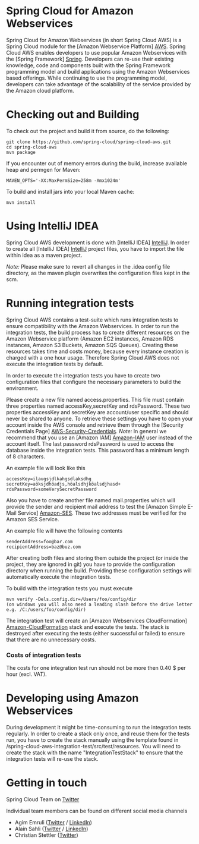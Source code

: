 # Spring Cloud for Amazon Webservices

Spring Cloud for Amazon Webservices (in short Spring Cloud AWS) is a Spring Cloud module for the [Amazon Webservice Platform] [AWS]. 
Spring Cloud AWS enables developers to use popular Amazon Webservices with the [Spring Framework] [Spring]. 
Developers can re-use their existing knowledge, code and components built with the Spring Framework programming model and 
build applications using the Amazon Webservices based offerings. While continuing to use the programming model, developers 
can take advantage of the scalability of the service provided by the Amazon cloud platform.


# Checking out and Building

To check out the project and build it from source, do the following:

    git clone https://github.com/spring-cloud/spring-cloud-aws.git
    cd spring-cloud-aws
    mvn package

If you encounter out of memory errors during the build, increase available heap and permgen for Maven:

    MAVEN_OPTS='-XX:MaxPermSize=258m -Xmx1024m'

To build and install jars into your local Maven cache:

    mvn install


# Using IntelliJ IDEA

Spring Cloud AWS development is done with [IntelliJ IDEA] [IntelliJ]. In order to create all [IntelliJ IDEA] [IntelliJ]
project files, you have to import the file within idea as a maven project. 

*Note:* Please make sure to revert all changes in the .idea config file directory, as the maven plugin overwrites
the configuration files kept in the scm.

# Running integration tests
Spring Cloud AWS contains a test-suite which runs integration tests to ensure compatibility with the Amazon Webservices.
In order to run the integration tests, the build process has to create different resources on the Amazon Webservice
platform (Amazon EC2 instances, Amazon RDS instances, Amazon S3 Buckets, Amazon SQS Queues). Creating these resources
takes time and costs money, because every instance creation is charged with a one hour usage. Therefore Spring Cloud AWS
does not execute the integration tests by default.

In order to execute the integration tests you have to create two configuration files that configure the necessary
parameters to build the environment.

Please create a new file named access.properties. This file must contain three properties named accessKey,secretKey and rdsPassword.
These two properties accessKey and secretKey are account/user specific and should never be shared to anyone. To retrieve 
these settings you have to open your account inside the AWS console and retrieve them through the [Security Credentials Page]
[AWS-Security-Credentials].
*Note:* In general we recommend that you use an [Amazon IAM] [Amazon-IAM] user instead of the account itself.
The last password rdsPassword is used to access the database inside the integration tests. This password has a minimum 
length of 8 characters. 

An example file will look like this

	accessKey=ilaugsjdlkahgsdlaksdhg
	secretKey=aöksjdhöadjs,höalsdhjköalsdjhasd+
	rdsPassword=someVerySecretPassword

Also you have to create another file named mail.properties which will provide the sender and recipient mail address to
test the [Amazon Simple E-Mail Service] [Amazon-SES]. These two addresses must be verified for the Amazon SES Service.

An example file will have the following contents

	senderAddress=foo@bar.com
	recipientAddress=baz@buz.com

After creating both files and storing them outside the project (or inside the project, they are ignored in git)
you have to provide the configuration directory when running the build. Providing these configuration settings will
automatically execute the integration tests.

To build with the integration tests you must execute

	mvn verify -Dels.config.dir=/Users/foo/config/dir
 	(on windows you will also need a leading slash before the drive letter e.g. /C:/users/foo/config/dir)

The integration test will create an [Amazon Webservices CloudFormation] [Amazon-CloudFormation] stack and execute the
tests. The stack is destroyed after executing the tests (either successful or failed) to ensure that there are no
unnecessary costs.

### Costs of integration tests
The costs for one integration test run should not be more then 0.40 $ per hour (excl. VAT).


# Developing using Amazon Webservices
During development it might be time-consuming to run the integration tests regularly. In order to create a stack only
once, and reuse them for the tests run, you have to create the stack manually using the template found in
/spring-cloud-aws-integration-test/src/test/resources. You will need to create the stack with the name
"IntegrationTestStack" to ensure that the integration tests will re-use the stack.

# Getting in touch
Spring Cloud Team on [Twitter](https://twitter.com/springcentral)

Individual team members can be found on different social media channels

* Agim Emruli ([Twitter](http://twitter.com/aemruli) / [LinkedIn](http://de.linkedin.com/in/agimemruli))
* Alain Sahli ([Twitter](http://twitter.com/sahlialain) / [LinkedIn](http://ch.linkedin.com/in/asahli))
* Christian Stettler ([Twitter](http://twitter.com/chrisstettler))

[AWS]: http://aws.amazon.com/
[Spring]: http://www.springsource.org
[IntelliJ]: http://www.jetbrains.com/idea/
[AWS-Security-Credentials]: https://portal.aws.amazon.com/gp/aws/securityCredentials
[Amazon-IAM]: https://aws.amazon.com/iam/
[Amazon-SES]: https://aws.amazon.com/ses/
[Amazon-CloudFormation]: https://aws.amazon.com/de/cloudformation/
[Twitter]: https://www.twitter.com
[LinkedIn]: http://www.linkedin.com
